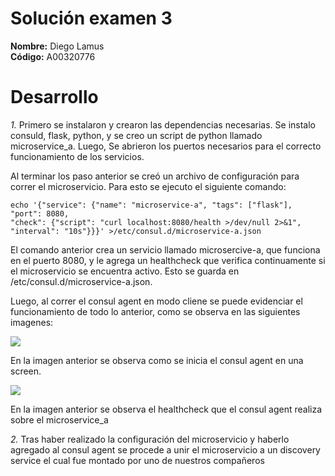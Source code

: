 
# Solución examen 3

**Nombre:** Diego Lamus  
**Código:** A00320776  

# Desarrollo  

*1.* Primero se instalaron y crearon las dependencias necesarias. Se instalo consuld, flask, python,  y se creo un script de python llamado microservice_a. Luego, Se abrieron los puertos necesarios para el correcto funcionamiento de los servicios.  

Al terminar los paso anterior se creó un archivo de configuración para correr el microservicio. Para esto se ejecuto el siguiente comando:  

    echo '{"service": {"name": "microservice-a", "tags": ["flask"], "port": 8080,
    "check": {"script": "curl localhost:8080/health >/dev/null 2>&1", "interval": "10s"}}}' >/etc/consul.d/microservice-a.json  
    
El comando anterior crea un servicio llamado microsercive-a, que funciona en el puerto 8080, y le agrega un healthcheck que verifica continuamente si el microservicio se encuentra activo. Esto se guarda en /etc/consul.d/microservice-a.json.  

Luego, al correr el consul agent en modo cliene se puede evidenciar el funcionamiento de todo lo anterior, como se observa en las siguientes imagenes:  


![](https://github.com/diegolamus/so-exam3/blob/A00320776/solucion/A00320776/imagenes/Discovery%20Sevice.png)  

En la imagen anterior se observa como se inicia el consul agent en una screen.  

![](https://github.com/diegolamus/so-exam3/blob/A00320776/solucion/A00320776/imagenes/Microservicio%20funcionando.png)  

En la imagen anterior se observa el healthcheck que el consul agent realiza sobre el microservice_a  

*2.* Tras haber realizado la configuración del microservicio y haberlo agregado al consul agent se procede a unir el microservicio a un discovery service el cual fue montado por uno de nuestros compañeros




